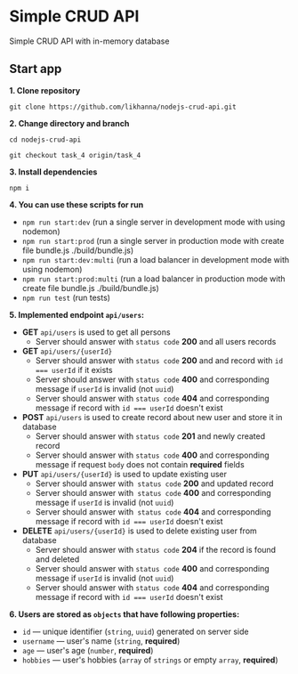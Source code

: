 # Simple CRUD API

Simple CRUD API with in-memory database

## Start app

**1. Clone repository**

`git clone https://github.com/likhanna/nodejs-crud-api.git`

**2. Change directory and branch**

`cd nodejs-crud-api`

`git checkout task_4 origin/task_4`

**3. Install dependencies**

`npm i`

**4. You can use these scripts for run**

- `npm run start:dev` (run a single server in development mode with using nodemon)
- `npm run start:prod` (run a single server in production mode with create file bundle.js ./build/bundle.js)
- `npm run start:dev:multi` (run a load balancer in development mode with using nodemon)
- `npm run start:prod:multi` (run a load balancer in production mode with create file bundle.js ./build/bundle.js)
- `npm run test` (run tests)

**5. Implemented endpoint `api/users`:**

- **GET** `api/users` is used to get all persons
  - Server should answer with `status code` **200** and all users records
- **GET** `api/users/{userId}`
  - Server should answer with `status code` **200** and and record with `id === userId` if it exists
  - Server should answer with `status code` **400** and corresponding message if `userId` is invalid (not `uuid`)
  - Server should answer with `status code` **404** and corresponding message if record with `id === userId` doesn't exist
- **POST** `api/users` is used to create record about new user and store it in database
  - Server should answer with `status code` **201** and newly created record
  - Server should answer with `status code` **400** and corresponding message if request `body` does not contain **required** fields
- **PUT** `api/users/{userId}` is used to update existing user
  - Server should answer with` status code` **200** and updated record
  - Server should answer with` status code` **400** and corresponding message if `userId` is invalid (not `uuid`)
  - Server should answer with` status code` **404** and corresponding message if record with `id === userId` doesn't exist
- **DELETE** `api/users/{userId}` is used to delete existing user from database
  - Server should answer with `status code` **204** if the record is found and deleted
  - Server should answer with `status code` **400** and corresponding message if `userId` is invalid (not `uuid`)
  - Server should answer with `status code` **404** and corresponding message if record with `id === userId` doesn't exist

**6. Users are stored as `objects` that have following properties:**

- `id` — unique identifier (`string`, `uuid`) generated on server side
- `username` — user's name (`string`, **required**)
- `age` — user's age (`number`, **required**)
- `hobbies` — user's hobbies (`array` of `strings` or empty `array`, **required**)
